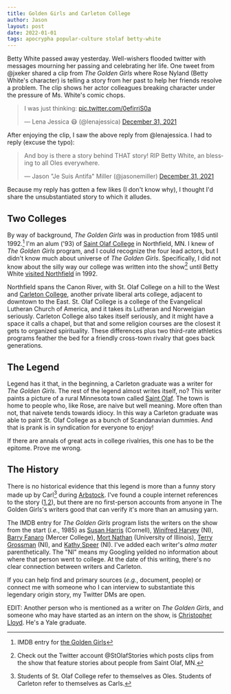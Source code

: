 ```yaml
---
title: Golden Girls and Carleton College
author: Jason
layout: post
date: 2022-01-01
tags: apocrypha popular-culture stolaf betty-white
---
```


Betty White passed away yesterday.  Well-wishers flooded twitter with messages mourning her passing and celebrating her life.  One tweet from @jxeker shared a clip from *The Golden Girls* where Rose Nyland (Betty White's character) is telling a story from her past to help her friends resolve a problem.  The clip shows her actor colleagues breaking character under the pressure  of Ms. White's comic chops.

<blockquote class="twitter-tweet"><p lang="en" dir="ltr">I was just thinking: <a href="https://t.co/0efirriS0a">pic.twitter.com/0efirriS0a</a></p>&mdash; Lena Jessica 😷 (@lenajessica) <a href="https://twitter.com/lenajessica/status/1477021695210885124?ref_src=twsrc%5Etfw">December 31, 2021</a></blockquote> <script async src="https://platform.twitter.com/widgets.js" charset="utf-8"></script>

After enjoying the clip, I saw the above reply from @lenajessica.  I had to reply (excuse the typo):

<blockquote class="twitter-tweet"><p lang="en" dir="ltr">And boy is there a story behind THAT story! RIP Betty White, an blessing to all Oles everywhere.</p>&mdash; Jason &quot;Je Suis Antifa&quot; Miller (@jasonemiller) <a href="https://twitter.com/jasonemiller/status/1477039110082613251?ref_src=twsrc%5Etfw">December 31, 2021</a></blockquote> <script async src="https://platform.twitter.com/widgets.js" charset="utf-8"></script>

Because my reply has gotten a few likes (I don't know why), I thought I'd share the unsubstantiated story to which it alludes.  

## Two Colleges
By way of background, *The Golden Girls* was in production from 1985 until 1992.[^1]  I'm an alum ('93) of [Saint Olaf College](http://wp.stolaf.edu) in Northfield, MN.  I knew of *The Golden Girls* program, and I could recognize the four lead actors, but I didn't know much about universe of *The Golden Girls*.  Specifically, I did not know about the silly way our college was written into the show[^3] until Betty White [visited Northfield](https://wp.stolaf.edu/wp-content/uploads/2021/12/St.-Olaf-Magazine-Fall-2012-The-Golden-Girl.pdf) in 1992.

Northfield spans the Canon River, with St. Olaf College on a hill to the West and [Carleton College](https://www.carleton.edu), another private liberal arts college, adjacent to downtown to the East.  St. Olaf College is a college of the Evangelical Lutheran Church of America, and it takes its Lutheran and Norweigian seriously.  Carleton College also takes itself seriously, and it might have a space it calls a chapel, but that and some religion courses are the closest it gets to organized spirituality.  These differences plus two third-rate athletics programs feather the bed for a friendly cross-town rivalry that goes back generations.

## The Legend

Legend has it that, in the beginning, a Carleton graduate was a writer for *The Golden Girls*.  The rest of the legend almost writes itself, no?  This writer paints a picture of a rural Minnesota town called [Saint Olaf](https://en.wikipedia.org/wiki/Rose_Nylund#St._Olaf).  The town is home to people who, like Rose, are naive but well meaning.  More often than not, that naivete tends towards idiocy.  In this way a Carleton graduate was able to paint St. Olaf College as a bunch of Scandanavian dummies.  And that is prank is in syndication for everyone to enjoy!

If there are annals of great acts in college rivalries, this one has to be the epitome.  Prove me wrong.

## The History
There is no historical evidence that this legend is more than a funny story made up by Carl[^2] during [Arbstock](https://webcache.googleusercontent.com/search?q=cache:F38XhW7Zii4J:https://thecarletonian.com/2020/05/30/drinking-with-the-oles-and-a-t-pain-teapot-sproncert-through-the-decades/+&cd=1&hl=en&ct=clnk&gl=us&client=safari).  I've found a couple internet references to the story ([1](https://www.sitcomsonline.com/boards/showthread.php?t=317520),[2](https://www.city-data.com/forum/minnesota/1162091-fictional-st-olaf-mn-hometown-rose-3.html)), but there are no first-person accounts from anyone in The Golden Girls's writers good that can verify it's more than an amusing yarn.

The IMDB entry for *The Golden Girls* program lists the writers on the show from the start (*i.e.*, 1985) as
[Susan Harris](https://www.imdb.com/name/nm0365358/?ref_=ttfc_fc_wr1) (Cornell), [Winifred Harvey](https://www.imdb.com/name/nm0381161/?ref_=ttfc_fc_wr4) (NI), [Barry Fanaro](https://www.imdb.com/name/nm0266673/?ref_=ttfc_fc_wr6) (Mercer College), [Mort Nathan](https://www.imdb.com/name/nm0622240/?ref_=ttfc_fc_wr8) (University of Illinois), [Terry Grossman](https://www.imdb.com/name/nm0343724/?ref_=ttfc_fc_wr10) (NI), and [Kathy Speer](https://www.imdb.com/name/nm0817565/?ref_=ttfc_fc_wr12) (NI).  I've added each writer's *alma mater* parenthetically.  The "NI" means my Googling yeilded no information about where that person went to college.  At the date of this writing, there's no clear connection between writers and Carleton.

If you can help find and primary sources (*e.g.*, document, people) or connect me with someone who I can interview to substantiate this legendary origin story, my Twitter DMs are open.

EDIT:  Another person who is mentioned as a writer on *The Golden Girls*, and someone who may have started as an intern on the show, is [Christopher Lloyd](https://www.imdb.com/name/nm0515941/?ref_=ttfc_fc_wr20).  He's a Yale graduate.

[^1]: IMDB entry for [the Golden Girls](https://www.imdb.com/title/tt0088526/)
[^2]:  Students of St. Olaf College refer to themselves as Oles.  Students of Carleton refer to themselves as Carls.
[^3]: Check out the Twitter account @StOlafStories which posts clips from the show that feature stories about people from Saint Olaf, MN.

<!--
SYNTAX FOR IMAGES
* use services to create JPG and to create thumbnail that is 720px wide

[![ALT-TEXT](/assets/images/filename-thumbnail.jpg)](/assets/images/filename.jpg)
-->

<!--
SYNTAX FOR VIDEO
* convert MOV to mp4 using VLC

<video width="480" height="320" controls="controls">
  <source src="/assets/media/filename.m4v" type="video/mp4">
</video>
-->
